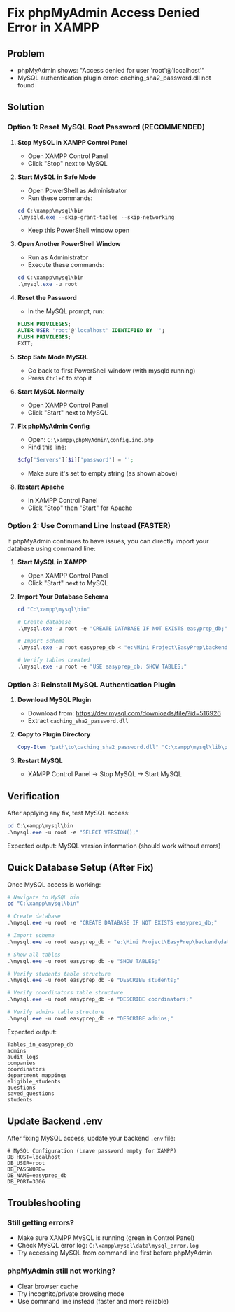 # Fix phpMyAdmin Access Denied Error in XAMPP

## Problem
- phpMyAdmin shows: "Access denied for user 'root'@'localhost'"
- MySQL authentication plugin error: caching_sha2_password.dll not found

## Solution

### Option 1: Reset MySQL Root Password (RECOMMENDED)

1. **Stop MySQL in XAMPP Control Panel**
   - Open XAMPP Control Panel
   - Click "Stop" next to MySQL

2. **Start MySQL in Safe Mode**
   - Open PowerShell as Administrator
   - Run these commands:
   ```powershell
   cd C:\xampp\mysql\bin
   .\mysqld.exe --skip-grant-tables --skip-networking
   ```
   - Keep this PowerShell window open

3. **Open Another PowerShell Window**
   - Run as Administrator
   - Execute these commands:
   ```powershell
   cd C:\xampp\mysql\bin
   .\mysql.exe -u root
   ```

4. **Reset the Password**
   - In the MySQL prompt, run:
   ```sql
   FLUSH PRIVILEGES;
   ALTER USER 'root'@'localhost' IDENTIFIED BY '';
   FLUSH PRIVILEGES;
   EXIT;
   ```

5. **Stop Safe Mode MySQL**
   - Go back to first PowerShell window (with mysqld running)
   - Press `Ctrl+C` to stop it

6. **Start MySQL Normally**
   - Open XAMPP Control Panel
   - Click "Start" next to MySQL

7. **Fix phpMyAdmin Config**
   - Open: `C:\xampp\phpMyAdmin\config.inc.php`
   - Find this line:
   ```php
   $cfg['Servers'][$i]['password'] = '';
   ```
   - Make sure it's set to empty string (as shown above)

8. **Restart Apache**
   - In XAMPP Control Panel
   - Click "Stop" then "Start" for Apache

### Option 2: Use Command Line Instead (FASTER)

If phpMyAdmin continues to have issues, you can directly import your database using command line:

1. **Start MySQL in XAMPP**
   - Open XAMPP Control Panel
   - Click "Start" next to MySQL

2. **Import Your Database Schema**
   ```powershell
   cd "C:\xampp\mysql\bin"
   
   # Create database
   .\mysql.exe -u root -e "CREATE DATABASE IF NOT EXISTS easyprep_db;"
   
   # Import schema
   .\mysql.exe -u root easyprep_db < "e:\Mini Project\EasyPrep\backend\database\schema_separate_tables.sql"
   
   # Verify tables created
   .\mysql.exe -u root -e "USE easyprep_db; SHOW TABLES;"
   ```

### Option 3: Reinstall MySQL Authentication Plugin

1. **Download MySQL Plugin**
   - Download from: https://dev.mysql.com/downloads/file/?id=516926
   - Extract `caching_sha2_password.dll`

2. **Copy to Plugin Directory**
   ```powershell
   Copy-Item "path\to\caching_sha2_password.dll" "C:\xampp\mysql\lib\plugin\"
   ```

3. **Restart MySQL**
   - XAMPP Control Panel → Stop MySQL → Start MySQL

## Verification

After applying any fix, test MySQL access:

```powershell
cd C:\xampp\mysql\bin
.\mysql.exe -u root -e "SELECT VERSION();"
```

Expected output: MySQL version information (should work without errors)

## Quick Database Setup (After Fix)

Once MySQL access is working:

```powershell
# Navigate to MySQL bin
cd "C:\xampp\mysql\bin"

# Create database
.\mysql.exe -u root -e "CREATE DATABASE IF NOT EXISTS easyprep_db;"

# Import schema
.\mysql.exe -u root easyprep_db < "e:\Mini Project\EasyPrep\backend\database\schema_separate_tables.sql"

# Show all tables
.\mysql.exe -u root easyprep_db -e "SHOW TABLES;"

# Verify students table structure
.\mysql.exe -u root easyprep_db -e "DESCRIBE students;"

# Verify coordinators table structure
.\mysql.exe -u root easyprep_db -e "DESCRIBE coordinators;"

# Verify admins table structure  
.\mysql.exe -u root easyprep_db -e "DESCRIBE admins;"
```

Expected output:
```
Tables_in_easyprep_db
admins
audit_logs
companies
coordinators
department_mappings
eligible_students
questions
saved_questions
students
```

## Update Backend .env

After fixing MySQL access, update your backend `.env` file:

```env
# MySQL Configuration (Leave password empty for XAMPP)
DB_HOST=localhost
DB_USER=root
DB_PASSWORD=
DB_NAME=easyprep_db
DB_PORT=3306
```

## Troubleshooting

### Still getting errors?
- Make sure XAMPP MySQL is running (green in Control Panel)
- Check MySQL error log: `C:\xampp\mysql\data\mysql_error.log`
- Try accessing MySQL from command line first before phpMyAdmin

### phpMyAdmin still not working?
- Clear browser cache
- Try incognito/private browsing mode
- Use command line instead (faster and more reliable)
